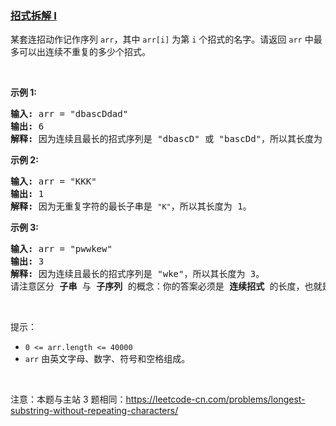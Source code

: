 ### [招式拆解 I](https://leetcode-cn.com/problems/zui-chang-bu-han-zhong-fu-zi-fu-de-zi-zi-fu-chuan-lcof)

<p>某套连招动作记作序列 <code>arr</code>，其中 <code>arr[i]</code> 为第 <code>i</code> 个招式的名字。请返回 <code>arr</code> 中最多可以出连续不重复的多少个招式。</p>

<p>&nbsp;</p>

<p><strong>示例&nbsp;1:</strong></p>

<pre>
<strong>输入: </strong>arr = "dbascDdad"
<strong>输出: </strong>6
<strong>解释:</strong> 因为连续且最长的招式序列是 "dbascD" 或 "bascDd"，所以其长度为 6。
</pre>

<p><strong>示例 2:</strong></p>

<pre>
<strong>输入: </strong>arr = "KKK"
<strong>输出: </strong>1
<strong>解释: </strong>因为无重复字符的最长子串是 <code>"K"</code>，所以其长度为 1。
</pre>

<p><strong>示例 3:</strong></p>

<pre>
<strong>输入: </strong>arr = "pwwkew"
<strong>输出: </strong>3
<strong>解释: </strong>因为连续且最长的招式序列是 "wke"，所以其长度为 3。&nbsp;    
请注意区分 <strong>子串</strong> 与 <strong>子序列</strong> 的概念：你的答案必须是 <strong>连续招式</strong> 的长度，也就是 <strong>子串</strong>。而 "pwke" 是一个非连续的 <strong>子序列</strong>，不是 <strong>子串</strong>。
</pre>

<p>&nbsp;</p>

<p>提示：</p>

<ul>
	<li><code>0 &lt;= arr.length &lt;= 40000</code></li>
	<li><code>arr</code> 由英文字母、数字、符号和空格组成。</li>
</ul>

<p>&nbsp;</p>

<p>注意：本题与主站 3 题相同：<a href="https://leetcode-cn.com/problems/longest-substring-without-repeating-characters/">https://leetcode-cn.com/problems/longest-substring-without-repeating-characters/</a></p>

<p>&nbsp;</p>
